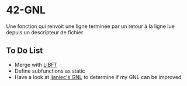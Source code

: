 # 42-GNL
Une fonction qui renvoit une ligne terminée par un retour à la ligne lue depuis un descripteur de fichier

## To Do List
- Merge with [LIBFT](https://github.com/maolivie/42-libft)
- Define subfunctions as static
- Have a look at [jjaniec's GNL](https://github.com/42og/libft/blob/master/srcs/get_next_line/get_next_line.c) to determine if my GNL can be improved 
